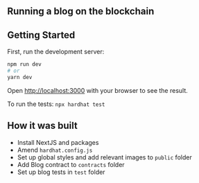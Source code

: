 ## Running a blog on the blockchain

## Getting Started

First, run the development server:

```bash
npm run dev
# or
yarn dev
```

Open [http://localhost:3000](http://localhost:3000) with your browser to see the result.

To run the tests:
`npx hardhat test`

## How it was built

- Install NextJS and packages
- Amend `hardhat.config.js`
- Set up global styles and add relevant images to `public` folder
- Add Blog contract to `contracts` folder
- Set up blog tests in `test` folder
